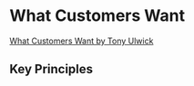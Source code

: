 # What Customers Want
[What Customers Want by Tony Ulwick](https://www.amazon.com/What-Customers-Want-Outcome-Driven-Breakthrough/dp/0071408673/r)
## Key Principles
